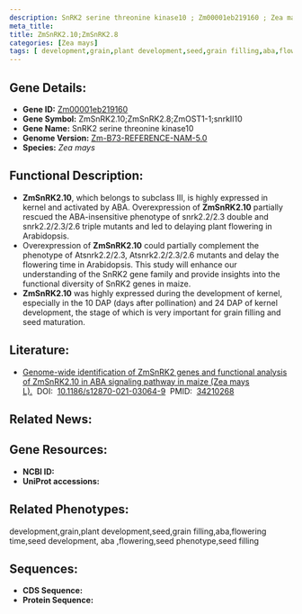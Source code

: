 ```yaml
---
description: SnRK2 serine threonine kinase10 ; Zm00001eb219160 ; Zea mays
meta_title:
title: ZmSnRK2.10;ZmSnRK2.8
categories: [Zea mays]
tags: [ development,grain,plant development,seed,grain filling,aba,flowering time,seed development, aba ,flowering,seed phenotype,seed filling ]
---
```


## Gene Details:
- **Gene ID:**	[Zm00001eb219160]()
- **Gene Symbol:** ZmSnRK2.10;ZmSnRK2.8;ZmOST1-1;snrkII10
- **Gene Name:** SnRK2 serine threonine kinase10
- **Genome Version:** [Zm-B73-REFERENCE-NAM-5.0]()
- **Species:** *Zea mays*

## Functional Description:
   - **ZmSnRK2.10**, which belongs to subclass III, is highly expressed in kernel and activated by ABA. Overexpression of **ZmSnRK2.10** partially rescued the ABA-insensitive phenotype of snrk2.2/2.3 double and snrk2.2/2.3/2.6 triple mutants and led to delaying plant flowering in Arabidopsis.
   - Overexpression of **ZmSnRK2.10** could partially complement the phenotype of Atsnrk2.2/2.3, Atsnrk2.2/2.3/2.6 mutants and delay the flowering time in Arabidopsis. This study will enhance our understanding of the SnRK2 gene family and provide insights into the functional diversity of SnRK2 genes in maize.
   - **ZmSnRK2.10** was highly expressed during the development of kernel, especially in the 10 DAP (days after pollination) and 24 DAP of kernel development, the stage of which is very important for grain filling and seed maturation.

## Literature:
   - [Genome-wide identification of ZmSnRK2 genes and functional analysis of ZmSnRK2.10 in ABA signaling pathway in maize (Zea mays L).]( https://bmcplantbiol.biomedcentral.com/articles/10.1186/s12870-021-03064-9)&nbsp;&nbsp;DOI:&nbsp;&nbsp;[10.1186/s12870-021-03064-9](https://bmcplantbiol.biomedcentral.com/articles/10.1186/s12870-021-03064-9)&nbsp;&nbsp;PMID:&nbsp;&nbsp;[34210268](https://pubmed.ncbi.nlm.nih.gov/34210268/)

## Related News:

## Gene Resources:
- **NCBI ID:** [](https://www.ncbi.nlm.nih.gov/gene/?term=)
- **UniProt accessions:** [](https://www.uniprot.org/uniprotkb//entry)

## Related Phenotypes:
development,grain,plant development,seed,grain filling,aba,flowering time,seed development, aba ,flowering,seed phenotype,seed filling

## Sequences:
- **CDS Sequence:**
- **Protein Sequence:**
